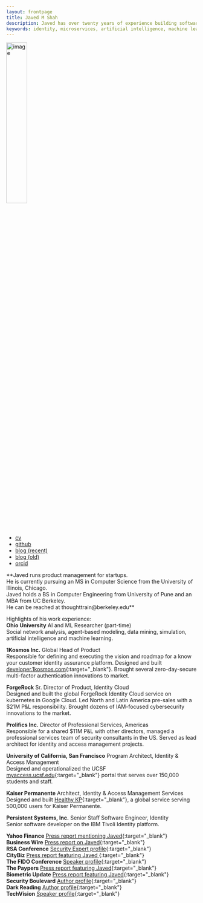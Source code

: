 ```yaml
---
layout: frontpage
title: Javed M Shah
description: Javed has over twenty years of experience building software products for startups. He is currently pursuing a master of science in computer science from the University of Illinois, Chicago and a masters in data science from University of Illinois, Urbana-Champaign. Javed holds a BS in Computer Engineering from the University of Pune and an MBA from the University of California, Berkeley. Javed is passionate about research in permissionless systems, incentive design, computational science and machine learning. His work on the multifaceted role of agency in shaping political landscapes has been published in the International Political Science Abstracts. He is a versatile technologist and researcher with deep empathy for building socially responsible innovation. 
keywords: identity, microservices, artificial intelligence, machine learning, security, policies, data, platform, berkeley
---
```

<img src="{{ BASE_PATH }}/jshah.jpg" alt="image" width="33%" height="auto">

<div class="navbar">
  <div class="navbar-inner">
      <ul class="nav">
          <li><a href="{{ BASE_PATH }}/jshah-public.pdf" target="_blank">cv</a></li>
          <li><a href="https://github.com/javedmshah" target="_blank">github</a></li>
          <li><a href="https://www.1kosmos.com/authors/javed-shah/" target="_blank">blog (recent)</a></li>
          <li><a href="https://backstage.forgerock.com/search/?t=community&q=Javed%20Shah&page=1&sort=_score:desc" target="_blank">blog (old)</a></li>
          <li><a href="https://orcid.org/0009-0009-7472-5614" target="_blank">orcid</a></li>
      </ul>
  </div>
</div>
**Javed runs product management for startups. <br>He is currently pursuing an MS in Computer Science from the University of Illinois, Chicago. <br>
Javed holds a BS in Computer Engineering from University of Pune and an MBA from UC Berkeley.
<br> He can be reached at thoughttrain@berkeley.edu**

Highlights of his work experience: <br>
**Ohio University**
AI and ML Researcher (part-time) <br>
Social network analysis, agent-based modeling, data mining, simulation, artificial intelligence and machine learning.

**1Kosmos Inc.**
Global Head of Product <br>
Responsible for defining and executing the vision and roadmap for a know your customer identity assurance platform. Designed and built [developer.1kosmos.com](https://developer.1kosmos.com){:target="_blank"}. Brought several zero-day-secure multi-factor authentication innovations to market.

**ForgeRock**
Sr. Director of Product, Identity Cloud <br>
Designed and built the global ForgeRock Identity Cloud service on kubernetes in Google Cloud. Led North and Latin America pre-sales with a $21M P&L responsibility. Brought dozens of IAM-focused cybersecurity innovations to the market.

**Prolifics Inc.**
Director of Professional Services, Americas <br>
Responsible for a shared $11M P&L with other directors, managed a professional services team of security consultants in the US. Served as lead architect for identity and access management projects.

**University of California, San Francisco**
Program Architect, Identity & Access Management <br>
Designed and operationalized the UCSF [myaccess.ucsf.edu](https://myaccess.ucsf.edu){:target="_blank"} portal that serves over 150,000 students and staff.

**Kaiser Permanente**
Architect, Identity & Access Management Services <br>
Designed and built [Healthy KP](https://healthy.kaiserpermanente.org){:target="_blank"}, a global service serving 500,000 users for Kaiser Permanente.

**Persistent Systems, Inc.**
Senior Staff Software Engineer, Identity <br>
Senior software developer on the IBM Tivoli Identity platform.


**Yahoo Finance** [Press report mentioning Javed](https://finance.yahoo.com/news/1kosmos-present-rollout-blueprint-secure-130300726.html){:target="_blank"} <br>
**Business Wire** [Press report on Javed](https://www.businesswire.com/news/home/20230314005300/en/1Kosmos-to-Present-Rollout-Blueprint-for-Secure-Passwordless-Access-at-2023-Gartner-IAM-Conference){:target="_blank"}<br>
**RSA Conference** [Security Expert profile](https://www.rsaconference.com/experts/Javed%20Shah){:target="_blank"} <br>
**CityBiz** [Press report featuring Javed ](https://www.citybiz.co/article/115221/1kosmos-appoints-javed-shah-as-vp-and-rich-hlavka-as-svp/){:target="_blank"}<br>
**The FIDO Conference** [Speaker profile](https://authenticatecon.com/speaker/javed-shah/){:target="_blank"}<br>
**The Paypers** [Press report featuring Javed](https://thepaypers.com/digital-identity-security-online-fraud/1kosmos-partners-forgerock--1262114){:target="_blank"}<br>
**Biometric Update** [Press report featuring Javed](https://www.biometricupdate.com/202210/passwordless-authentication-market-to-reach-6-6b-by-2025){:target="_blank"}<br>
**Security Boulevard** [Author profile](https://securityboulevard.com/author/javed-shah/){:target="_blank"}<br>
**Dark Reading** [Author profile](https://www.darkreading.com/author/javed-shah){:target="_blank"}<br>
**TechVision** [Speaker profile](https://techvisionresearch.com/speakers-2022/){:target="_blank"} <br>
